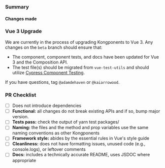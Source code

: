 ### Summary

#### Changes made

### Vue 3 Upgrade

We are currently in the process of upgrading Kongponents to Vue 3. Any changes on the `beta` branch should ensure that:

* The component, component tests, and docs have been updated for Vue 3 and the Composition API.
* The test file(s) should be migrated from `vue-test-utils` and should utilize [Cypress Component Testing](https://docs.cypress.io/guides/component-testing/introduction).

If you have questions, tag `@adamdehaven` or `@kaiarrowood`.

### PR Checklist

* [ ] Does not introduce dependencies
* [ ] **Functional:** all changes do not break existing APIs and if so, bump major version.
* [ ] **Tests pass:** check the output of yarn test packages/<Kongponent>
* [ ] **Naming:** the files and the method and prop variables use the same naming conventions as other Kongponents
* [ ] **Framework style:** abides by the essential rules in Vue's style guide
* [ ] **Cleanliness:** does not have formatting issues, unused code (e.g., console.logs), or leftover comments
* [ ] **Docs:** includes a technically accurate README, uses JSDOC where appropriate
